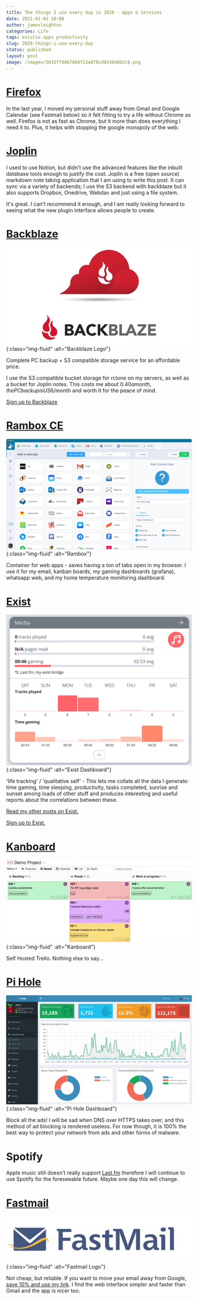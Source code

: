 ```yaml
---
title: The things I use every day in 2020 - Apps & Services
date: 2021-01-02 10:00
author: jamesleighton
categories: Life
tags: existio apps productivity
slug: 2020-things-i-use-every-day
status: published
layout: post
image: /images/5015f798676b4f13a878cd8436d082c8.png
---
```


# [Firefox](https://www.mozilla.org/en-GB/firefox/new/)

In the last year, I moved my personal stuff away from Gmail and Google Calendar (see Fastmail below) so it felt fitting to try a life without Chrome as well. Firefox is not as fast as Chrome, but it more than does everything I need it to. Plus, it helps with stopping the google monopoly of the web.

# [Joplin](https://joplinapp.org/)

I used to use Notion, but didn't use the advanced features like the inbuilt database tools enough to justify the cost. Joplin is a free (open source) markdown note taking application that I am using to write this post. It can sync via a variety of backends; I use the S3 backend with backblaze but it also supports Dropbox, Onedrive, Webdav and just using a file system.

It's great. I can't recommend it enough, and I am really looking forward to seeing what the new plugin interface allows people to create.

# [Backblaze](https://secure.backblaze.com/r/0096qv)

![e44ba855747ecdc6aca7e0d3b8d9c72f.png](/images/f69acd2ddec147ea981fa1a1fa4d904f.png){:class="img-fluid" :alt="Backblaze Logo"}

Complete PC backup + S3 compatible storage service for an affordable price.

I use the S3 compatible bucket storage for rclone on my servers, as well as a bucket for Joplin notes. This costs me about $0.40 a month, the PC backup is US$6/month and worth it for the peace of mind.

[Sign up to Backblaze](https://secure.backblaze.com/r/0096qv)

# [Rambox CE](https://rambox.pro/#ce)

![13059208012b7a8b7666d7e116804fe8.png](/images/5015f798676b4f13a878cd8436d082c8.png){:class="img-fluid" :alt="Rambox"}

Container for web apps - saves having a ton of tabs open in my browser. I use it for my email, kanban boards, my gaming dashboards (grafana), whatsapp web, and my home temperature monitoring dashboard.

# [Exist](https://exist.io/?referred_by=jamesleighton)

![dfe77989dde9038b1a6dc5734f0992c5.png](/images/994f87f5526647a99c71e140b3c7732f.png){:class="img-fluid" :alt="Exist Dashboard"}

'life tracking' / 'qualitative self' - This lets me collate all the data I generate: time gaming, time sleeping, productivity, tasks completed, sunrise and sunset among loads of other stuff and produces interesting and useful reports about the correlations between these.

[Read my other posts on Exist.](https://www.jamesleighton.com/tag/existio/ "Read my other posts on Exist.")

[Sign up to Exist.](https://exist.io/?referred_by=jamesleighton)

# [Kanboard](https://kanboard.org/)

![ec36f03ed264d75375531e459c3c18e4.png](/images/48ebba9dd39548f8a8fb3f38ff866b46.png){:class="img-fluid" :alt="Kanboard"}

Self Hosted Trello. Nothing else to say...

# [Pi Hole](https://pi-hole.net/)

![fdcd01c321f8454cd6c7d6abeff9e5f4.png](/images/d809336d7c694edc8ef344b9e660e57f.png){:class="img-fluid" :alt="Pi Hole Dashboard"}

Block all the ads! I will be sad when DNS over HTTPS takes over, and this method of ad blocking is rendered useless. For now though, it is 100% the best way to protect your network from ads and other forms of malware.

# Spotify

Apple music still doesn't really support [Last.fm](http://Last.fm) therefore I will continue to use Spotify for the foreseeable future. Maybe one day this will change.

# [Fastmail](https://ref.fm/u23751568)

![2a7a7fe0b69d564b3d6e9fe0eefd8f3a.png](/images/c2b52c4aa3374459a353237553636463.png){:class="img-fluid" :alt="Fastmail Logo"}

Not cheap, but reliable. If you want to move your email away from Google, [save 10% and use my link](https://ref.fm/u23751568). I find the web interface simpler and faster than Gmail and the app is nicer too.

